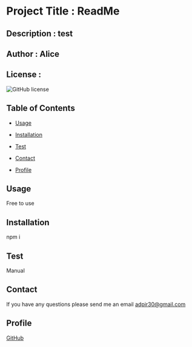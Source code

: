 
# Project Title : ReadMe

## Description : test


## Author : Alice

## License : 
![GitHub license](https://img.shields.io/badge/license-MIT-blue.svg)


## Table of Contents 

* [Usage](#Usage)

* [Installation](#Installation)

* [Test](#Test)

* [Contact](#Contact)

* [Profile](#Profile)

 ## Usage
Free to use

## Installation
npm i

## Test
Manual

## Contact 
If you have any questions please send me an email adpir30@gmail.com

## Profile

[GitHub](https://github.com/adpir?tab=repositories)
    
    